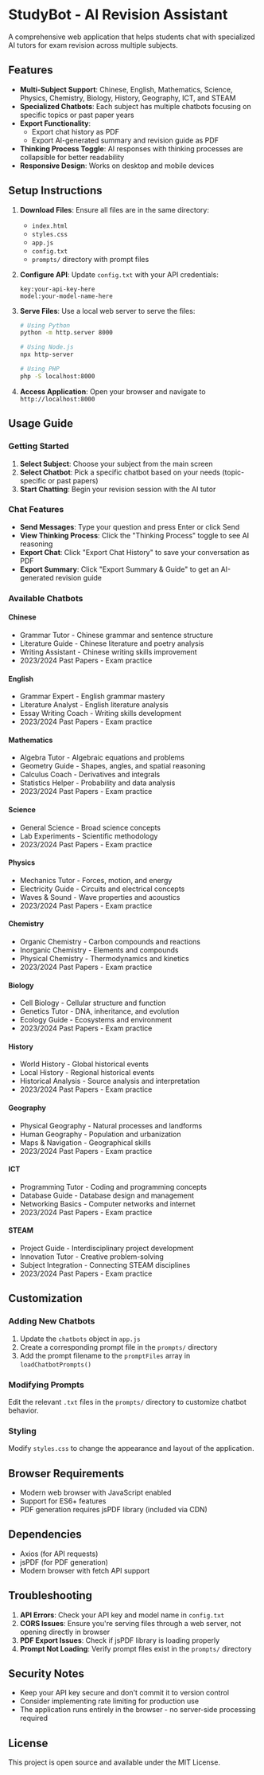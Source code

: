 # StudyBot - AI Revision Assistant

A comprehensive web application that helps students chat with specialized AI tutors for exam revision across multiple subjects.

## Features

- **Multi-Subject Support**: Chinese, English, Mathematics, Science, Physics, Chemistry, Biology, History, Geography, ICT, and STEAM
- **Specialized Chatbots**: Each subject has multiple chatbots focusing on specific topics or past paper years
- **Export Functionality**: 
  - Export chat history as PDF
  - Export AI-generated summary and revision guide as PDF
- **Thinking Process Toggle**: AI responses with thinking processes are collapsible for better readability
- **Responsive Design**: Works on desktop and mobile devices

## Setup Instructions

1. **Download Files**: Ensure all files are in the same directory:
   - `index.html`
   - `styles.css`
   - `app.js`
   - `config.txt`
   - `prompts/` directory with prompt files

2. **Configure API**: Update `config.txt` with your API credentials:
   ```
   key:your-api-key-here
   model:your-model-name-here
   ```

3. **Serve Files**: Use a local web server to serve the files:
   ```bash
   # Using Python
   python -m http.server 8000
   
   # Using Node.js
   npx http-server
   
   # Using PHP
   php -S localhost:8000
   ```

4. **Access Application**: Open your browser and navigate to `http://localhost:8000`

## Usage Guide

### Getting Started
1. **Select Subject**: Choose your subject from the main screen
2. **Select Chatbot**: Pick a specific chatbot based on your needs (topic-specific or past papers)
3. **Start Chatting**: Begin your revision session with the AI tutor

### Chat Features
- **Send Messages**: Type your question and press Enter or click Send
- **View Thinking Process**: Click the "Thinking Process" toggle to see AI reasoning
- **Export Chat**: Click "Export Chat History" to save your conversation as PDF
- **Export Summary**: Click "Export Summary & Guide" to get an AI-generated revision guide

### Available Chatbots

#### Chinese
- Grammar Tutor - Chinese grammar and sentence structure
- Literature Guide - Chinese literature and poetry analysis
- Writing Assistant - Chinese writing skills improvement
- 2023/2024 Past Papers - Exam practice

#### English  
- Grammar Expert - English grammar mastery
- Literature Analyst - English literature analysis
- Essay Writing Coach - Writing skills development
- 2023/2024 Past Papers - Exam practice

#### Mathematics
- Algebra Tutor - Algebraic equations and problems
- Geometry Guide - Shapes, angles, and spatial reasoning
- Calculus Coach - Derivatives and integrals
- Statistics Helper - Probability and data analysis
- 2023/2024 Past Papers - Exam practice

#### Science
- General Science - Broad science concepts
- Lab Experiments - Scientific methodology
- 2023/2024 Past Papers - Exam practice

#### Physics
- Mechanics Tutor - Forces, motion, and energy
- Electricity Guide - Circuits and electrical concepts
- Waves & Sound - Wave properties and acoustics
- 2023/2024 Past Papers - Exam practice

#### Chemistry
- Organic Chemistry - Carbon compounds and reactions
- Inorganic Chemistry - Elements and compounds
- Physical Chemistry - Thermodynamics and kinetics
- 2023/2024 Past Papers - Exam practice

#### Biology
- Cell Biology - Cellular structure and function
- Genetics Tutor - DNA, inheritance, and evolution
- Ecology Guide - Ecosystems and environment
- 2023/2024 Past Papers - Exam practice

#### History
- World History - Global historical events
- Local History - Regional historical events
- Historical Analysis - Source analysis and interpretation
- 2023/2024 Past Papers - Exam practice

#### Geography
- Physical Geography - Natural processes and landforms
- Human Geography - Population and urbanization
- Maps & Navigation - Geographical skills
- 2023/2024 Past Papers - Exam practice

#### ICT
- Programming Tutor - Coding and programming concepts
- Database Guide - Database design and management
- Networking Basics - Computer networks and internet
- 2023/2024 Past Papers - Exam practice

#### STEAM
- Project Guide - Interdisciplinary project development
- Innovation Tutor - Creative problem-solving
- Subject Integration - Connecting STEAM disciplines
- 2023/2024 Past Papers - Exam practice

## Customization

### Adding New Chatbots
1. Update the `chatbots` object in `app.js`
2. Create a corresponding prompt file in the `prompts/` directory
3. Add the prompt filename to the `promptFiles` array in `loadChatbotPrompts()`

### Modifying Prompts
Edit the relevant `.txt` files in the `prompts/` directory to customize chatbot behavior.

### Styling
Modify `styles.css` to change the appearance and layout of the application.

## Browser Requirements

- Modern web browser with JavaScript enabled
- Support for ES6+ features
- PDF generation requires jsPDF library (included via CDN)

## Dependencies

- Axios (for API requests)
- jsPDF (for PDF generation)
- Modern browser with fetch API support

## Troubleshooting

1. **API Errors**: Check your API key and model name in `config.txt`
2. **CORS Issues**: Ensure you're serving files through a web server, not opening directly in browser
3. **PDF Export Issues**: Check if jsPDF library is loading properly
4. **Prompt Not Loading**: Verify prompt files exist in the `prompts/` directory

## Security Notes

- Keep your API key secure and don't commit it to version control
- Consider implementing rate limiting for production use
- The application runs entirely in the browser - no server-side processing required

## License

This project is open source and available under the MIT License.

